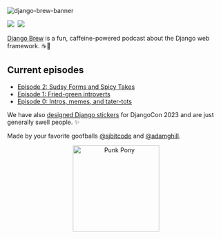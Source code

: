 ![django-brew-banner](https://github.com/django-brew/.github/assets/317045/2542cafa-29a2-43bf-8991-2e2f461e7121)

<!-- badges -->
<a href="https://fosstodon.org/@djangobrew"><img src="https://img.shields.io/mastodon/follow/112057295238313342?domain=https://fosstodon.org&style=flat-square&logo=mastodon&label=@djangobrew" /></a>&nbsp;&nbsp;<a href="https://twitter.com/djangobrew"><img src="https://img.shields.io/badge/djangobrew-blue?style=flat-square&logo=twitter" /></a>
<!-- end badges -->

[Django Brew](https://djangobrew.com) is a fun, caffeine-powered podcast about the Django web framework. ☕️🦄 

## Current episodes

- [Episode 2: Sudsy Forms and Spicy Takes](https://djangobrew.com/episodes/15044433-episode-2-sudsy-forms-and-spicy-takes)
- [Episode 1: Fried-green introverts](https://djangobrew.com/episodes/14650534-episode-1-fried-green-introverts)
- [Episode 0: Intros, memes, and tater-tots](https://djangobrew.com/episodes/14648511-episode-0-intros-memes-and-tater-tots)

We have also [designed Django stickers](https://djangostickers.com) for DjangoCon 2023 and are just generally swell people. ✨

Made by your favorite goofballs [@sjbitcode](https://github.com/sjbitcode) and [@adamghill](https://github.com/adamghill).

<div align="center">
  <img src="https://github.com/django-brew/.github/assets/317045/9777e125-2e98-4089-b2d1-8df9da49e1ea" alt="Punk Pony" style="height: 200px;" />
</div>
